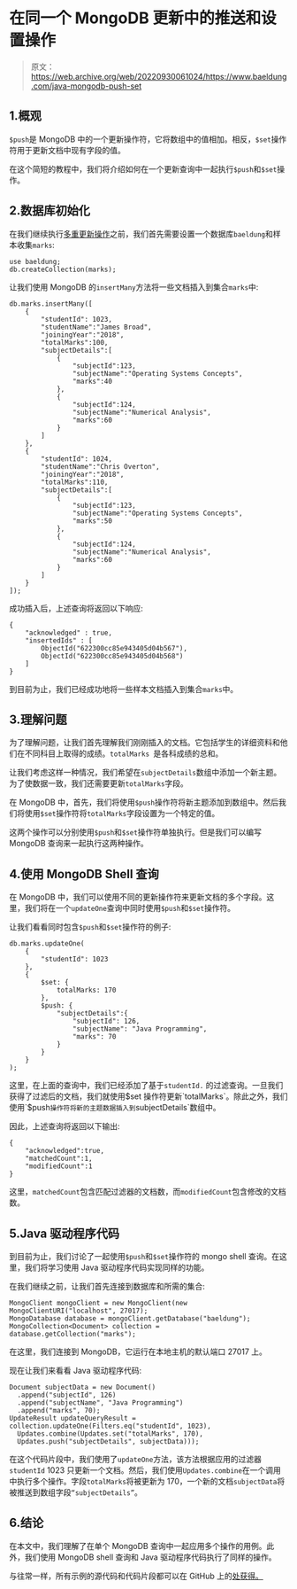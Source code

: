 # 在同一个 MongoDB 更新中的推送和设置操作

> 原文：<https://web.archive.org/web/20220930061024/https://www.baeldung.com/java-mongodb-push-set>

## 1.概观

`$push`是 MongoDB 中的一个更新操作符，它将数组中的值相加。相反，`$set`操作符用于更新文档中现有字段的值。

在这个简短的教程中，我们将介绍如何在一个更新查询中一起执行`$push`和`$set`操作。

## 2.数据库初始化

在我们继续执行[多重更新操作](/web/20221008212435/https://www.baeldung.com/mongodb-update-multiple-fields)之前，我们首先需要设置一个数据库`baeldung`和样本收集`marks`:

```
use baeldung;
db.createCollection(marks);
```

让我们使用 MongoDB 的`insertMany`方法将一些文档插入到集合`marks`中:

```
db.marks.insertMany([
    {
        "studentId": 1023,
        "studentName":"James Broad",
        "joiningYear":"2018",
        "totalMarks":100,
        "subjectDetails":[
            {
                "subjectId":123,
                "subjectName":"Operating Systems Concepts",
                "marks":40
            },
            {
                "subjectId":124,
                "subjectName":"Numerical Analysis",
                "marks":60
            }
        ]
    },
    {
        "studentId": 1024,
        "studentName":"Chris Overton",
        "joiningYear":"2018",
        "totalMarks":110,
        "subjectDetails":[
            {
                "subjectId":123,
                "subjectName":"Operating Systems Concepts",
                "marks":50
            },
            {
                "subjectId":124,
                "subjectName":"Numerical Analysis",
                "marks":60
            }
        ]
    }
]);
```

成功插入后，上述查询将返回以下响应:

```
{
    "acknowledged" : true,
    "insertedIds" : [
        ObjectId("622300cc85e943405d04b567"),
        ObjectId("622300cc85e943405d04b568")
    ]
}
```

到目前为止，我们已经成功地将一些样本文档插入到集合`marks`中。

## 3.理解问题

为了理解问题，让我们首先理解我们刚刚插入的文档。它包括学生的详细资料和他们在不同科目上取得的成绩。`totalMarks `是各科成绩的总和。

让我们考虑这样一种情况，我们希望在`subjectDetails`数组中添加一个新主题。为了使数据一致，我们还需要更新`totalMarks`字段。

在 MongoDB 中，首先，我们将使用`$push`操作符将新主题添加到数组中。然后我们将使用`$set`操作符将`totalMarks`字段设置为一个特定的值。

这两个操作可以分别使用`$push`和`$set`操作符单独执行。但是我们可以编写 MongoDB 查询来一起执行这两种操作。

## 4.使用 MongoDB Shell 查询

在 MongoDB 中，我们可以使用不同的更新操作符来更新文档的多个字段。这里，我们将在一个`updateOne`查询中同时使用`$push`和`$set`操作符。

让我们看看同时包含`$push`和`$set`操作符的例子:

```
db.marks.updateOne(
    {
        "studentId": 1023
    },
    {
        $set: {
            totalMarks: 170
        },
        $push: {
            "subjectDetails":{
                "subjectId": 126,
                "subjectName": "Java Programming",
                "marks": 70
            }
        }
    }
);
```

这里，在上面的查询中，我们已经添加了基于`studentId.` 的过滤查询。一旦我们获得了过滤后的文档，我们就使用$set 操作符更新`totalMarks`。除此之外，我们使用`$push`操作符将新的主题数据插入到`subjectDetails`数组中。

因此，上述查询将返回以下输出:

```
{
    "acknowledged":true,
    "matchedCount":1,
    "modifiedCount":1
}
```

这里，`matchedCount`包含匹配过滤器的文档数，而`modifiedCount`包含修改的文档数。

## 5.Java 驱动程序代码

到目前为止，我们讨论了一起使用`$push`和`$set`操作符的 mongo shell 查询。在这里，我们将学习使用 Java 驱动程序代码实现同样的功能。

在我们继续之前，让我们首先连接到数据库和所需的集合:

```
MongoClient mongoClient = new MongoClient(new MongoClientURI("localhost", 27017);
MongoDatabase database = mongoClient.getDatabase("baeldung");
MongoCollection<Document> collection = database.getCollection("marks");
```

在这里，我们连接到 MongoDB，它运行在本地主机的默认端口 27017 上。

现在让我们来看看 Java 驱动程序代码:

```
Document subjectData = new Document()
  .append("subjectId", 126)
  .append("subjectName", "Java Programming")
  .append("marks", 70); 
UpdateResult updateQueryResult = collection.updateOne(Filters.eq("studentId", 1023), 
  Updates.combine(Updates.set("totalMarks", 170), 
  Updates.push("subjectDetails", subjectData)));
```

在这个代码片段中，我们使用了`updateOne`方法，该方法根据应用的过滤器`studentId` 1023 只更新一个文档。然后，我们使用`Updates.combine`在一个调用中执行多个操作。字段`totalMarks`将被更新为 170，一个新的文档`subjectData`将被推送到数组字段`“subjectDetails”`。

## 6.结论

在本文中，我们理解了在单个 MongoDB 查询中一起应用多个操作的用例。此外，我们使用 MongoDB shell 查询和 Java 驱动程序代码执行了同样的操作。

与往常一样，所有示例的源代码和代码片段都可以在 GitHub 上的[处获得。](https://web.archive.org/web/20221008212435/https://github.com/eugenp/tutorials/tree/master/persistence-modules/java-mongodb-2)
